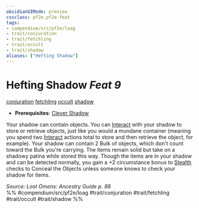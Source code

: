 ```yaml
---
obsidianUIMode: preview
cssclass: pf2e,pf2e-feat
tags:
- compendium/src/pf2e/loag
- trait/conjuration
- trait/fetchling
- trait/occult
- trait/shadow
aliases: ["Hefting Shadow"]
---
```

# Hefting Shadow  *Feat 9*  
[conjuration](rules/traits/conjuration.md "Conjuration School Trait")  [fetchling](rules/traits/fetchling-b2.md "Fetchling Ancestry & Heritage Trait")  [occult](rules/traits/occult.md "Occult Tradition Trait")  [shadow](rules/traits/shadow.md "Shadow General Trait")  

- **Prerequisites**: [Clever Shadow](compendium/feats/clever-shadow-loag.md)

Your shadow can contain objects. You can [Interact](rules/actions/interact.md) with your shadow to store or retrieve objects, just like you would a mundane container (meaning you spend two [Interact](rules/actions/interact.md) actions total to store and then retrieve the object, for example). Your shadow can contain 2 Bulk of objects, which don't count toward the Bulk you're carrying. The items remain solid but take on a shadowy patina while stored this way. Though the items are in your shadow and can be detected normally, you gain a +2 circumstance bonus to [Stealth](compendium/skills.md#Stealth) checks to Conceal the Objects unless someone knows to check your shadow for items.

*Source: Lost Omens: Ancestry Guide p. 88*  
%% #compendium/src/pf2e/loag #trait/conjuration #trait/fetchling #trait/occult #trait/shadow %%